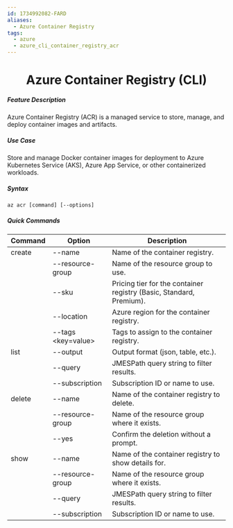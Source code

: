 ```yaml
---
id: 1734992082-FARD
aliases:
  - Azure Container Registry
tags:
  - azure
  - azure_cli_container_registry_acr
---
```


<center>
<h1>Azure Container Registry (CLI)</h1>
</center>


##### __Feature Description__
Azure Container Registry (ACR) is a managed service to store, manage, and 
deploy container images and artifacts.

##### Use Case
Store and manage Docker container images for deployment to Azure Kubernetes
Service (AKS), Azure App Service, or other containerized workloads.

##### Syntax
`az acr [command] [--options]`

##### Quick Commands
| Command  | Option                 | Description                                      |
|----------|-------------------------|--------------------------------------------------|
| create   | --name <name>          | Name of the container registry.                 |
|          | --resource-group <name>| Name of the resource group to use.              |
|          | --sku <sku>            | Pricing tier for the container registry (Basic, Standard, Premium). |
|          | --location <location>  | Azure region for the container registry.         |
|          | --tags <key=value>     | Tags to assign to the container registry.        |
| list     | --output <format>      | Output format (json, table, etc.).              |
|          | --query <query>        | JMESPath query string to filter results.        |
|          | --subscription         | Subscription ID or name to use.                 |
| delete   | --name <name>          | Name of the container registry to delete.       |
|          | --resource-group <name>| Name of the resource group where it exists.     |
|          | --yes                  | Confirm the deletion without a prompt.          |
| show     | --name <name>          | Name of the container registry to show details for. |
|          | --resource-group <name>| Name of the resource group where it exists.     |
|          | --query <query>        | JMESPath query string to filter results.        |
|          | --subscription         | Subscription ID or name to use.                 |



